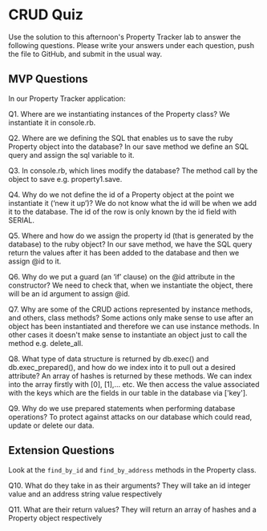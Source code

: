 # CRUD Quiz

Use the solution to this afternoon's Property Tracker lab to answer the following questions. Please write your answers under each question, push the file to GitHub, and submit in the usual way.

## MVP Questions

In our Property Tracker application:

Q1. Where are we instantiating instances of the Property class?
We instantiate it in console.rb.

Q2. Where are we defining the SQL that enables us to save the ruby Property object into the database?
In our save method we define an SQL query and assign the sql variable to it.

Q3. In console.rb, which lines modify the database?
The method call by the object to save e.g. property1.save.

Q4. Why do we not define the id of a Property object at the point we instantiate it (‘new it up’)?
We do not know what the id will be when we add it to the database. The id of the row is only known by the id field with SERIAL.

Q5. Where and how do we assign the property id (that is generated by the database) to the ruby object?
In our save method, we have the SQL query return the values after it has been added to the database and then we assign @id to it.

Q6. Why do we put a guard (an ‘if’ clause) on the @id attribute in the constructor?
We need to check that, when we instantiate the object, there will be an id argument to assign @id.

Q7. Why are some of the CRUD actions represented by instance methods, and others, class methods?
Some actions only make sense to use after an object has been instantiated and therefore we can use instance methods.
In other cases it doesn't make sense to instantiate an object just to call the method e.g. delete_all.

Q8. What type of data structure is returned by db.exec() and db.exec_prepared(), and how do we index into it to pull out a desired attribute?
An array of hashes is returned by these methods. We can index into the array firstly with [0], [1],... etc.
We then access the value associated with the keys which are the fields in our table in the database via ['key'].

Q9. Why do we use prepared statements when performing database operations?
To protect against attacks on our database which could read, update or delete our data.

## Extension Questions

Look at the `find_by_id` and `find_by_address` methods in the Property class.

Q10. What do they take in as their arguments?
They will take an id integer value and an address string value respectively

Q11. What are their return values?
They will return an array of hashes and a Property object respectively
